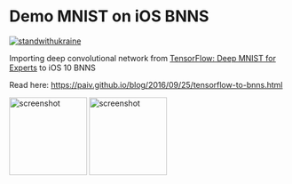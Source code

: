
# Demo MNIST on iOS BNNS

[![standwithukraine](https://user-images.githubusercontent.com/196601/157244309-ab5e2fec-e350-4d13-a0b3-d670de9ca161.svg)](https://ukrainewar.carrd.co/)

Importing deep convolutional network from [TensorFlow: Deep MNIST for Experts][TF-TUT] to iOS 10 BNNS

Read here: https://paiv.github.io/blog/2016/09/25/tensorflow-to-bnns.html

<img src="screen-1.png" alt="screenshot" width="140" />  <img src="screen-3.png" alt="screenshot" width="140" />

[TF-TUT]: https://www.tensorflow.org/versions/master/tutorials/mnist/pros/index.html
